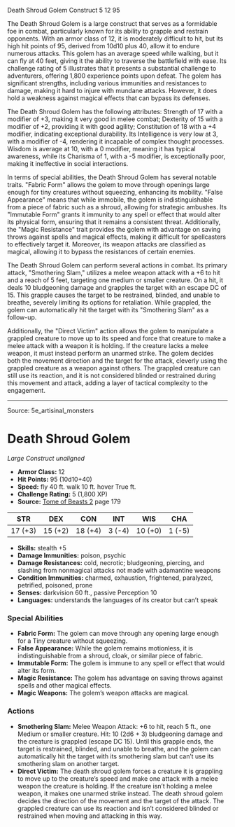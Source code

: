 <MonsterName/>Death Shroud Golem</MonsterName>
<CreatureType/>Construct</CreatureType>
<CR/>5</CR>
<AC/>12</AC>
<HP/>95</HP>
<summary>The Death Shroud Golem is a large construct that serves as a formidable foe in combat, particularly known for its ability to grapple and restrain opponents. With an armor class of 12, it is moderately difficult to hit, but its high hit points of 95, derived from 10d10 plus 40, allow it to endure numerous attacks. This golem has an average speed while walking, but it can fly at 40 feet, giving it the ability to traverse the battlefield with ease. Its challenge rating of 5 illustrates that it presents a substantial challenge to adventurers, offering 1,800 experience points upon defeat. The golem has significant strengths, including various immunities and resistances to damage, making it hard to injure with mundane attacks. However, it does hold a weakness against magical effects that can bypass its defenses.</summary>

<detail>

The Death Shroud Golem has the following attributes: Strength of 17 with a modifier of +3, making it very good in melee combat; Dexterity of 15 with a modifier of +2, providing it with good agility; Constitution of 18 with a +4 modifier, indicating exceptional durability. Its Intelligence is very low at 3, with a modifier of -4, rendering it incapable of complex thought processes. Wisdom is average at 10, with a 0 modifier, meaning it has typical awareness, while its Charisma of 1, with a -5 modifier, is exceptionally poor, making it ineffective in social interactions.

In terms of special abilities, the Death Shroud Golem has several notable traits. "Fabric Form" allows the golem to move through openings large enough for tiny creatures without squeezing, enhancing its mobility. "False Appearance" means that while immobile, the golem is indistinguishable from a piece of fabric such as a shroud, allowing for strategic ambushes. Its "Immutable Form" grants it immunity to any spell or effect that would alter its physical form, ensuring that it remains a consistent threat. Additionally, the "Magic Resistance" trait provides the golem with advantage on saving throws against spells and magical effects, making it difficult for spellcasters to effectively target it. Moreover, its weapon attacks are classified as magical, allowing it to bypass the resistances of certain enemies.

The Death Shroud Golem can perform several actions in combat. Its primary attack, "Smothering Slam," utilizes a melee weapon attack with a +6 to hit and a reach of 5 feet, targeting one medium or smaller creature. On a hit, it deals 10 bludgeoning damage and grapples the target with an escape DC of 15. This grapple causes the target to be restrained, blinded, and unable to breathe, severely limiting its options for retaliation. While grappled, the golem can automatically hit the target with its "Smothering Slam" as a follow-up. 

Additionally, the "Direct Victim" action allows the golem to manipulate a grappled creature to move up to its speed and force that creature to make a melee attack with a weapon it is holding. If the creature lacks a melee weapon, it must instead perform an unarmed strike. The golem decides both the movement direction and the target for the attack, cleverly using the grappled creature as a weapon against others. The grappled creature can still use its reaction, and it is not considered blinded or restrained during this movement and attack, adding a layer of tactical complexity to the engagement.</detail>



---

Source: 5e_artisinal_monsters

# Death Shroud Golem

*Large* *Construct* *unaligned*

- **Armor Class:** 12
- **Hit Points:** 95 (10d10+40)
- **Speed:** fly 40 ft. walk 10 ft. hover True ft.
- **Challenge Rating:** 5 (1,800 XP)
- **Source:** [Tome of Beasts 2](https://koboldpress.com/kpstore/product/tome-of-beasts-2-for-5th-edition) page 179

| STR | DEX | CON | INT | WIS | CHA |
| --- | --- | --- | --- | --- | --- |
| 17 (+3) | 15 (+2) | 18 (+4) | 3 (-4) | 10 (+0) | 1 (-5) |

- **Skills:** stealth +5
- **Damage Immunities:** poison, psychic
- **Damage Resistances:** cold, necrotic; bludgeoning, piercing, and slashing from nonmagical attacks not made with adamantine weapons
- **Condition Immunities:** charmed, exhaustion, frightened, paralyzed, petrified, poisoned, prone
- **Senses:** darkvision 60 ft., passive Perception 10
- **Languages:** understands the languages of its creator but can’t speak

### Special Abilities

- **Fabric Form:** The golem can move through any opening large enough for a Tiny creature without squeezing.
- **False Appearance:** While the golem remains motionless, it is indistinguishable from a shroud, cloak, or similar piece of fabric.
- **Immutable Form:** The golem is immune to any spell or effect that would alter its form.
- **Magic Resistance:** The golem has advantage on saving throws against spells and other magical effects.
- **Magic Weapons:** The golem’s weapon attacks are magical.

### Actions

- **Smothering Slam:** Melee Weapon Attack: +6 to hit, reach 5 ft., one Medium or smaller creature. Hit: 10 (2d6 + 3) bludgeoning damage and the creature is grappled (escape DC 15). Until this grapple ends, the target is restrained, blinded, and unable to breathe, and the golem can automatically hit the target with its smothering slam but can’t use its smothering slam on another target.
- **Direct Victim:** The death shroud golem forces a creature it is grappling to move up to the creature’s speed and make one attack with a melee weapon the creature is holding. If the creature isn’t holding a melee weapon, it makes one unarmed strike instead. The death shroud golem decides the direction of the movement and the target of the attack. The grappled creature can use its reaction and isn’t considered blinded or restrained when moving and attacking in this way.




